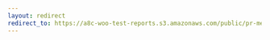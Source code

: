 ```yaml
---
layout: redirect
redirect_to: https://a8c-woo-test-reports.s3.amazonaws.com/public/pr-merge/43006/api/index.html
---
```


